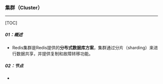 ### 集群（Cluster）

------

[TOC]

##### 01：概述

- Redis集群是Redis提供的**分布式数据库方案**，集群通过分片（sharding）来进行数据共享，并提供复制和故障转移功能。

##### 02：节点

- 